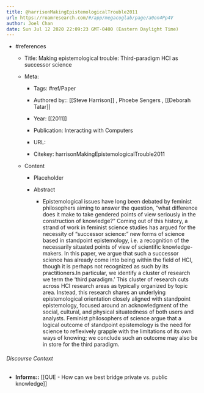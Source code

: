 ```yaml
---
title: @harrisonMakingEpistemologicalTrouble2011
url: https://roamresearch.com/#/app/megacoglab/page/a0on4Pp4V
author: Joel Chan
date: Sun Jul 12 2020 22:09:23 GMT-0400 (Eastern Daylight Time)
---
```


- #references

    - Title: Making epistemological trouble: Third-paradigm HCI as successor science

    - Meta:

        - Tags: #ref/Paper

        - Authored by::  [[Steve Harrison]] ,  Phoebe Sengers ,  [[Deborah Tatar]]

        - Year: [[2011]]

        - Publication: Interacting with Computers

        - URL:

        - Citekey: harrisonMakingEpistemologicalTrouble2011

    - Content

        - Placeholder

        - Abstract

            - Epistemological issues have long been debated by feminist philosophers aiming to answer the question, “what difference does it make to take gendered points of view seriously in the construction of knowledge?” Coming out of this history, a strand of work in feminist science studies has argued for the necessity of “successor science:” new forms of science based in standpoint epistemology, i.e. a recognition of the necessarily situated points of view of scientific knowledge-makers. In this paper, we argue that such a successor science has already come into being within the field of HCI, though it is perhaps not recognized as such by its practitioners.In particular, we identify a cluster of research we term the ‘third paradigm.’ This cluster of research cuts across HCI research areas as typically organized by topic area. Instead, this research shares an underlying epistemological orientation closely aligned with standpoint epistemology, focused around an acknowledgment of the social, cultural, and physical situatedness of both users and analysts. Feminist philosophers of science argue that a logical outcome of standpoint epistemology is the need for science to reflexively grapple with the limitations of its own ways of knowing; we conclude such an outcome may also be in store for the third paradigm.

###### Discourse Context

- **Informs::** [[QUE - How can we best bridge private vs. public knowledge]]
